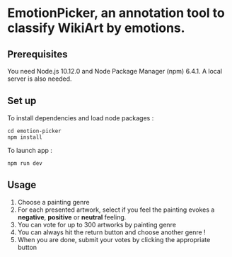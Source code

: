 # EmotionPicker, an annotation tool to classify WikiArt by emotions.

## Prerequisites
You need Node.js 10.12.0 and Node Package Manager (npm) 6.4.1. 
A local server is also needed.

## Set up
To install dependencies and load node packages : 
```
cd emotion-picker
npm install
```
To launch app : 
```
npm run dev
```

## Usage
  1. Choose a painting genre
  2. For each presented artwork, select if you feel the painting evokes a **negative**, **positive** or **neutral** feeling.
  3. You can vote for up to 300 artworks by painting genre
  4. You can always hit the return button and choose another genre ! 
  5. When you are done, submit your votes by clicking the appropriate button
